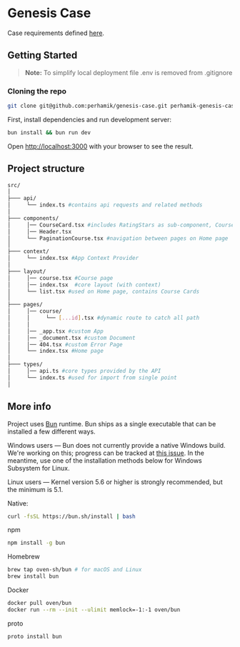 # Genesis Case

Case requirements defined [here](https://mixolydian-polonium-8c0.notion.site/Front-End-School-2-0-c0a2ae89311645e2bdd48b770868ba09).

## Getting Started

> **Note:** To simplify local deployment file .env is removed from .gitignore

### Cloning the repo

```sh
git clone git@github.com:perhamik/genesis-case.git perhamik-genesis-case && cd perhamik-genesis-case
```

First, install dependencies and run development server:

```bash
bun install && bun run dev
```

Open [http://localhost:3000](http://localhost:3000) with your browser to see the result.

## Project structure

```bash
src/
│
├─── api/
│     └── index.ts #contains api requests and related methods
│
├─── components/
│     │── CourseCard.tsx #includes RatingStars as sub-component, CourseCard is used on Home page
│     │── Header.tsx
│     └── PaginationCourse.tsx #navigation between pages on Home page
│
├─── context/
│     └── index.tsx #App Context Provider
│
├─── layout/
│     │── course.tsx #Course page
│     │── index.tsx  #core layout (with context)
│     └── list.tsx #used on Home page, contains Course Cards
│
├─── pages/
│     │── course/
│     │     └── [...id].tsx #dynamic route to catch all path
│     │
│     │── _app.tsx #custom App
│     │── _document.tsx #custom Document
│     │── 404.tsx #custom Error Page
│     └── index.tsx #Home page
│
├─── types/
│     │── api.ts #core types provided by the API
│     └── index.ts #used for import from single point
│

```

## More info

Project uses [Bun]() runtime. Bun ships as a single executable that can be installed a few different ways.

Windows users — Bun does not currently provide a native Windows build. We're working on this; progress can be tracked at [this issue](https://github.com/oven-sh/bun/issues/43). In the meantime, use one of the installation methods below for Windows Subsystem for Linux.

Linux users — Kernel version 5.6 or higher is strongly recommended, but the minimum is 5.1.

Native:

```sh
curl -fsSL https://bun.sh/install | bash
```

npm

```sh
npm install -g bun
```

Homebrew

```sh
brew tap oven-sh/bun # for macOS and Linux
brew install bun
```

Docker

```sh
docker pull oven/bun
docker run --rm --init --ulimit memlock=-1:-1 oven/bun
```

proto

```sh
proto install bun
```
